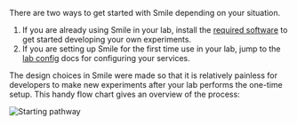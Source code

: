 There are two ways to get started with Smile depending on your situation.

1. If you are already using Smile in your lab, install the
   [required software](/requirements) to get started developing your own
   experiments.
1. If you are setting up Smile for the first time use in your lab, jump to the
   [lab config](/labconfig) docs for configuring your services.

The design choices in Smile were made so that it is relatively painless for
developers to make new experiments after your lab performs the one-time setup.
This handy flow chart gives an overview of the process:

![Starting pathway](/images/starting-pathways.png)
